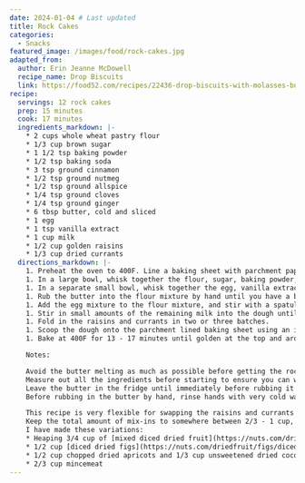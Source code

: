 ```yaml
---
date: 2024-01-04 # Last updated
title: Rock Cakes
categories:
  - Snacks
featured_image: /images/food/rock-cakes.jpg
adapted_from:
  author: Erin Jeanne McDowell
  recipe_name: Drop Biscuits
  link: https://food52.com/recipes/22436-drop-biscuits-with-molasses-butter
recipe:
  servings: 12 rock cakes
  prep: 15 minutes
  cook: 17 minutes
  ingredients_markdown: |-
    * 2 cups whole wheat pastry flour
    * 1/3 cup brown sugar
    * 1 1/2 tsp baking powder
    * 1/2 tsp baking soda
    * 3 tsp ground cinnamon
    * 1/2 tsp ground nutmeg
    * 1/2 tsp ground allspice
    * 1/4 tsp ground cloves
    * 1/4 tsp ground ginger
    * 6 tbsp butter, cold and sliced
    * 1 egg
    * 1 tsp vanilla extract
    * 1 cup milk
    * 1/2 cup golden raisins
    * 1/3 cup dried currants
  directions_markdown: |-
    1. Preheat the oven to 400F. Line a baking sheet with parchment paper.
    1. In a large bowl, whisk together the flour, sugar, baking powder, and baking soda to combine.
    1. In a separate small bowl, whisk together the egg, vanilla extract, and 1/4 cup of the milk.
    1. Rub the butter into the flour mixture by hand until you have a breadcrumb consistency.
    1. Add the egg mixture to the flour mixture, and stir with a spatula to combine.
    1. Stir in small amounts of the remaining milk into the dough until you achieve a soft dropping consistency (drops off the spoon in 5 seconds), up to 1/4 cup of milk at a time.
    1. Fold in the raisins and currants in two or three batches.
    1. Scoop the dough onto the parchment lined baking sheet using an ice cream scoop, forming 12 rough dough balls. The goal is not a perfect ball, because we want the craggy texture of a rock cake.
    1. Bake at 400F for 13 - 17 minutes until golden at the top and around the edges. If you tap the bottom of a rock cake, it should sound hollow. Cool on a wire rack.

    Notes:

    Avoid the butter melting as much as possible before getting the rock cakes into the oven.
    Measure out all the ingredients before starting to ensure you can work quickly once the butter is rubbed in.
    Leave the butter in the fridge until immediately before rubbing it into flour.
    Before rubbing in the butter by hand, rinse hands with very cold water to make your hands as cold as possible.

    This recipe is very flexible for swapping the raisins and currants for other mix-ins like nuts, coconut, chocolate, and other dried fruits.
    Keep the total amount of mix-ins to somewhere between 2/3 - 1 cup, and nothing too wet like fresh fruit.
    I have made these variations:
    * Heaping 3/4 cup of [mixed diced dried fruit](https://nuts.com/driedfruit/mixed-fruit/diced.html)
    * 1/2 cup [diced dried figs](https://nuts.com/driedfruit/figs/diced.html) and 2 oz bar of semi-sweet chocolate, chopped
    * 1/2 cup chopped dried apricots and 1/3 cup unsweetened dried coconut
    * 2/3 cup mincemeat
---
```

